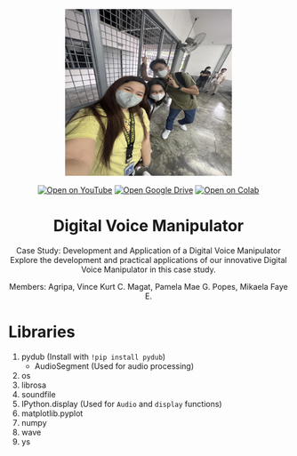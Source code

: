 <div align="center">
  <img src="Group_Picture_Agripa_Magat_Popes.jpg" alt="Logo" width="300" height="300" />
  
  [![Open on YouTube](https://img.shields.io/badge/YouTube-FF0000?style=for-the-badge&logo=youtube&color=FF0000)](https://youtu.be/peSTb44w78U?si=aPRgcRD-2LU0DFw5)
  [![Open Google Drive](https://img.shields.io/badge/Google%20Drive-4285F4?style=for-the-badge&logo=googledrive&color=4285F4)](https://drive.google.com/drive/folders/1Os2Snu2mwzi4OKm8ulwivxAgM_ryU1Gw?usp=sharing)
  [![Open on Colab](https://img.shields.io/badge/Colab-F9AB00?style=for-the-badge&logo=googlecolab&color=525252)](https://drive.google.com/file/d/1NYzmnmK8G5PxIhz0wlRkENfYPl-z3vBz/view?usp=sharing)

  # Digital Voice Manipulator
  Case Study: Development and Application of a Digital Voice Manipulator<br>
  Explore the development and practical applications of our innovative Digital Voice Manipulator in this case study.

  Members:
    Agripa, Vince Kurt C.
    Magat, Pamela Mae G.
    Popes, Mikaela Faye E.
</div>

# Libraries

1. pydub (Install with `!pip install pydub`)
   - AudioSegment (Used for audio processing)
2. os
3. librosa
4. soundfile
5. IPython.display (Used for `Audio` and `display` functions)
6. matplotlib.pyplot
7. numpy
8. wave
9. ys
